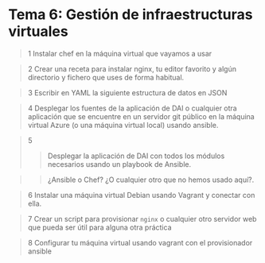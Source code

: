Tema 6: Gestión de infraestructuras virtuales
=============================================

>1 Instalar chef en la máquina virtual que vayamos a usar


>2 Crear una receta para instalar nginx, tu editor favorito y algún directorio y fichero que uses de forma habitual.

>3 Escribir en YAML la siguiente estructura de datos en JSON

>4 Desplegar los fuentes de la aplicación de DAI o cualquier otra aplicación que se encuentre en un servidor git público en la máquina virtual Azure (o una máquina virtual local) usando ansible.

>5 
>>Desplegar la aplicación de DAI con todos los módulos necesarios usando un playbook de Ansible.

>>¿Ansible o Chef? ¿O cualquier otro que no hemos usado aquí?.

>6 Instalar una máquina virtual Debian usando Vagrant y conectar con ella.

>7 Crear un script para provisionar `nginx` o cualquier otro servidor web que pueda ser útil para alguna otra práctica

>8 Configurar tu máquina virtual usando vagrant con el provisionador ansible
